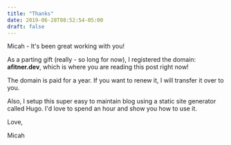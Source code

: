 ```yaml
---
title: "Thanks"
date: 2019-06-28T08:52:54-05:00
draft: false
---
```

Micah - It's been great working with you!

<!--more-->

As a parting gift (really - so long for now), I registered the domain: **afitner.dev**, which is where you are reading this post right now!

The domain is paid for a year. If you want to renew it, I will transfer it over to you.

Also, I setup this super easy to maintain blog using a static site generator called Hugo. I'd love to spend an hour and show you how to use it.

Love,

Micah
